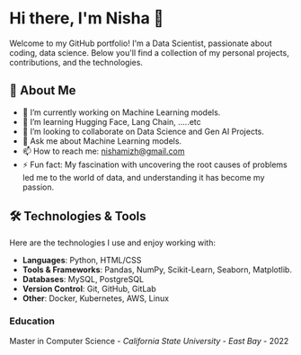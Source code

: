 # Hi there, I'm Nisha 👋

Welcome to my GitHub portfolio! I'm a Data Scientist, passionate about coding, data science. Below you'll find a collection of my personal projects, contributions, and the technologies.

## 🚀 About Me

- 🔭 I’m currently working on Machine Learning models.
- 🌱 I’m learning Hugging Face, Lang Chain, .....etc
- 👯 I’m looking to collaborate on Data Science and Gen AI Projects.
- 💬 Ask me about Machine Learning models.
- 📫 How to reach me: nishamizh@gmail.com
- ⚡ Fun fact: My fascination with uncovering the root causes of problems led me to the world of data, and understanding it has become my passion.

## 🛠️ Technologies & Tools

Here are the technologies I use and enjoy working with:

- **Languages**: Python, HTML/CSS
- **Tools & Frameworks**: Pandas, NumPy, Scikit-Learn, Seaborn, Matplotlib.
- **Databases**: MySQL, PostgreSQL
- **Version Control**: Git, GitHub, GitLab
- **Other**: Docker, Kubernetes, AWS, Linux

### Education
Master in Computer Science - <i>California State University - East Bay</i> - 2022
